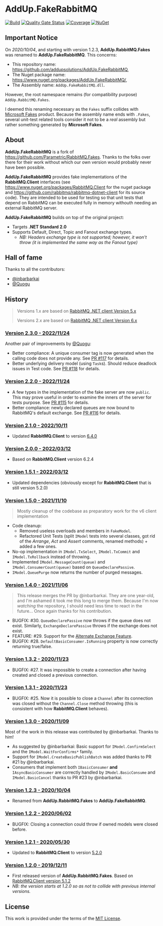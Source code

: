 # AddUp.FakeRabbitMQ

[![Build](https://github.com/addupsolutions/AddUp.RabbitMQ.Fakes/workflows/Build/badge.svg)](https://github.com/addupsolutions/AddUp.FakeRabbitMQ/actions?query=workflow%3ABuild)
[![Quality Gate Status](https://sonarcloud.io/api/project_badges/measure?project=addupsolutions_AddUp.FakeRabbitMQ&metric=alert_status)](https://sonarcloud.io/dashboard?id=addupsolutions_AddUp.FakeRabbitMQ)
[![Coverage](https://sonarcloud.io/api/project_badges/measure?project=addupsolutions_AddUp.FakeRabbitMQ&metric=coverage)](https://sonarcloud.io/dashboard?id=addupsolutions_AddUp.FakeRabbitMQ)
[![NuGet](https://img.shields.io/nuget/v/AddUp.FakeRabbitMQ.svg)](https://www.nuget.org/packages/AddUp.FakeRabbitMQ/)

## Important Notice

On _2020/10/04_, and starting with version 1.2.3, **AddUp.RabbitMQ.Fakes** was renamed to **AddUp.FakeRabbitMQ**. This concerns:

* This repository name: <https://github.com/addupsolutions/AddUp.FakeRabbitMQ>,
* The Nuget package name: <https://www.nuget.org/packages/AddUp.FakeRabbitMQ/>,
* The Assembly name: `AddUp.FakeRabbitMQ.dll`.

However, the root namespace remains (for compatibility purpose) `AddUp.RabbitMQ.Fakes`.

I deemed this renaming necessary as the `Fakes` suffix collides with [Microsoft Fakes](https://docs.microsoft.com/en-us/visualstudio/test/isolating-code-under-test-with-microsoft-fakes?view=vs-2019) product. Because the assembly name ends with `.Fakes`, several unit-test related tools consider it not to be a _real_ assembly but rather something generated by **Microsoft Fakes**.

## About

**AddUp.FakeRabbitMQ** is a fork of <https://github.com/Parametric/RabbitMQ.Fakes>. Thanks to the folks over there for their work without which our own version would probably never have been possible.

**AddUp.FakeRabbitMQ** provides fake implementations of the **RabbitMQ.Client** interfaces (see <https://www.nuget.org/packages/RabbitMQ.Client> for the nuget package and <https://github.com/rabbitmq/rabbitmq-dotnet-client> for its source code). They are intended to be used for testing so that unit tests that depend on RabbitMQ can be executed fully in memory withouth needing an external RabbitMQ server.

**AddUp.FakeRabbitMQ** builds on top of the original project:

* Targets **.NET Standard 2.0**
* Supports Default, Direct, Topic and Fanout exchange types.
  * _NB: Headers exchange type is not supported; however, it won't throw (it is implemented the same way as the Fanout type)_

## Hall of fame

<!-- https://github.com/search?q=repo%3Aaddupsolutions%2FAddUp.FakeRabbitMQ%20is%3Apr%20-author%3Aapp%2Fdependabot%20-author%3Aapp%2Fdependabot-preview&type=pullrequests -->

Thanks to all the contributors:

* [@inbarbarkai](https://github.com/inbarbarkai)
* [@Quogu](https://github.com/Quogu)

## History

> Versions 1.x are based on [RabbitMQ .NET client Version 5.x](https://www.nuget.org/packages/RabbitMQ.Client/5.2.0)
>
> Versions 2.x are based on [RabbitMQ .NET client Version 6.x](https://www.nuget.org/packages/RabbitMQ.Client/6.2.4)

### [Version 2.3.0 - 2022/11/24](https://github.com/addupsolutions/AddUp.FakeRabbitMQ/releases/tag/v2.3.0)

Another pair of improvements by [@Quogu](https://github.com/Quogu):

* Better compliance: A unique consumer tag is now generated when the calling code does not provide any. See [PR #117](https://github.com/addupsolutions/AddUp.FakeRabbitMQ/pull/117) for details.
* Better underlying delivery model (using `Task`s). Should reduce deadlock issues in Test code. See [PR #118](https://github.com/addupsolutions/AddUp.FakeRabbitMQ/pull/118) for details.

### [Version 2.2.0 - 2022/11/24](https://github.com/addupsolutions/AddUp.FakeRabbitMQ/releases/tag/v2.2.0)

* A few types in the implementation of the fake server are now `public`. This may prove useful in order to examine the inners of the server for tests purpose. See [PR #115](https://github.com/addupsolutions/AddUp.FakeRabbitMQ/pull/115) for details.
* Better compliance: newly declared queues are now bound to RabbitMQ's default exchange. See [PR #116](https://github.com/addupsolutions/AddUp.FakeRabbitMQ/pull/116) for details.

### [Version 2.1.0 - 2022/10/11](https://github.com/addupsolutions/AddUp.FakeRabbitMQ/releases/tag/v2.1.0)

* Updated **RabbitMQ.Client** to version [6.4.0](https://github.com/rabbitmq/rabbitmq-dotnet-client/blob/main/CHANGELOG.md#changes-between-631-and-640)

### [Version 2.0.0 - 2022/03/12](https://github.com/addupsolutions/AddUp.FakeRabbitMQ/releases/tag/v2.0.0)

* Based on **RabbitMQ.Client** version 6.2.4

### [Version 1.5.1 - 2022/03/12](https://github.com/addupsolutions/AddUp.FakeRabbitMQ/releases/tag/v1.5.1)

* Updated dependencies (obviously except for **RabbitMQ.Client** that is still version 5.2.0)

### [Version 1.5.0 - 2021/11/10](https://github.com/addupsolutions/AddUp.FakeRabbitMQ/releases/tag/v1.5.0)

> Mostly cleanup of the codebase as preparatory work for the v6 client implementation

* Code cleanup:
  * Removed useless overloads and members in `FakeModel`.
  * Refactored Unit Tests (split `IModel` tests into several classes, got rid of the _Arrange_, _Act_ and _Assert_ comments, renamed methods) + added a few ones.
* No-op implementation in `IModel.TxSelect`, `IModel.TxCommit` and `IModel.TxRollback` instead of throwing.
* Implemented `IModel.MessageCount(queue)` and `IModel.ConsumerCount(queue)` based on `QueueDeclarePassive`.
* `IModel.QueuePurge` now returns the number of purged messages.

### [Version 1.4.0 - 2021/11/06](https://github.com/addupsolutions/AddUp.FakeRabbitMQ/releases/tag/v1.4.0)

> This release merges the PR by @inbarbarkai. They are one year-old, and I'm ashamed it took me this long to merge them. Because I'm now _watching_ the repository, I should need less time to react in the future...
> Once again thanks for his contribution.

* BUGFIX: #30. `QueueDeclarePassive` now throws if the queue does not exist. Similarly, `ExchangeDeclarePassive` throws if the exchange does not exist.
* FEATURE: #29. Support for the [Alternate Exchange Feature](https://www.rabbitmq.com/ae.html).
* BUGFIX: #28. `DefaultBasicConsumer.IsRunning` property is now correctly returning true/false.

### [Version 1.3.2 - 2020/11/23](https://github.com/addupsolutions/AddUp.FakeRabbitMQ/releases/tag/v1.3.2)

* BUGFIX: #27. It was impossible to create a connection after having created and closed a previous connection.

### [Version 1.3.1 - 2020/11/23](https://github.com/addupsolutions/AddUp.FakeRabbitMQ/releases/tag/v1.3.1)

* BUGFIX: #25. Now it is possible to close a `Channel` after its connection was closed without the `Channel.Close` method throwing (this is consistent with how **RabbitMQ.Client** behaves).

### [Version 1.3.0 - 2020/11/09](https://github.com/addupsolutions/AddUp.FakeRabbitMQ/releases/tag/v1.3.0)

Most of the work in this release was contributed by @inbarbarkai. Thanks to him!

* As suggested by @inbarbarkai: Basic support for `IModel.ConfirmSelect` and the `IModel.WaitForConfirms*` family.
* Support for `IModel.CreateBasicPublishBatch` was added thanks to PR #21 by @inbarbarkai.
* Consumers that implement both `IBasicConsumer` **and** `IAsyncBasicConsumer` are correctly handled by `IModel.BasicConsume` and `IModel.BasicCancel` thanks to PR #23 by @inbarbarkai.

### [Version 1.2.3 - 2020/10/04](https://github.com/addupsolutions/AddUp.FakeRabbitMQ/releases/tag/v1.2.3)

* Renamed from **AddUp.RabbitMQ.Fakes** to **AddUp.FakeRabbitMQ**.

### [Version 1.2.2 - 2020/06/02](https://github.com/addupsolutions/AddUp.RabbitMQ.Fakes/releases/tag/v1.2.2)

* BUGFIX: Closing a connection could throw if owned models were closed before.

### [Version 1.2.1 - 2020/05/30](https://github.com/addupsolutions/AddUp.RabbitMQ.Fakes/releases/tag/v1.2.1)

* Updated to **RabbitMQ.Client** to version [5.2.0](https://github.com/rabbitmq/rabbitmq-dotnet-client/blob/master/CHANGELOG.md#changes-between-512-and-520)

### [Version 1.2.0 - 2019/12/11](https://github.com/addupsolutions/AddUp.RabbitMQ.Fakes/releases/tag/v1.2.0)

* First released version of **AddUp.RabbitMQ.Fakes**. Based on [RabbitMQ.Client version 5.1.2](https://www.nuget.org/packages/RabbitMQ.Client/5.1.2)
* _NB: the version starts at 1.2.0 so as not to collide with previous internal versions._

## License

This work is provided under the terms of the [MIT License](LICENSE).
